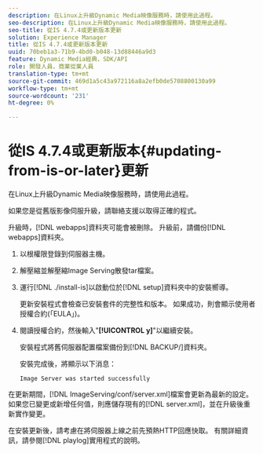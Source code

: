 ```yaml
---
description: 在Linux上升級Dynamic Media映像服務時，請使用此過程。
seo-description: 在Linux上升級Dynamic Media映像服務時，請使用此過程。
seo-title: 從IS 4.7.4或更新版本更新
solution: Experience Manager
title: 從IS 4.7.4或更新版本更新
uuid: 70beb1a3-71b9-4bd0-b048-13d88446a9d3
feature: Dynamic Media經典，SDK/API
role: 開發人員，商業從業人員
translation-type: tm+mt
source-git-commit: 469d1a5c43a972116a8a2efb0de5708800130a99
workflow-type: tm+mt
source-wordcount: '231'
ht-degree: 0%

---
```



# 從IS 4.7.4或更新版本{#updating-from-is-or-later}更新

在Linux上升級Dynamic Media映像服務時，請使用此過程。

如果您是從舊版影像伺服升級，請聯絡支援以取得正確的程式。

升級時，[!DNL webapps]資料夾可能會被刪除。 升級前，請備份[!DNL webapps]資料夾。

1. 以根權限登錄到伺服器主機。
1. 解壓縮並解壓縮Image Serving散發tar檔案。
1. 運行[!DNL ./install-is]以啟動位於[!DNL setup]資料夾中的安裝嚮導。

   更新安裝程式會檢查已安裝套件的完整性和版本。 如果成功，則會顯示使用者授權合約(「EULA」)。
1. 閱讀授權合約，然後輸入&quot;**[!UICONTROL y]**&quot;以繼續安裝。

   安裝程式將舊伺服器配置檔案備份到[!DNL BACKUP/]資料夾。

   安裝完成後，將顯示以下消息：

   `Image Server was started successfully`

在更新期間，[!DNL ImageServing/conf/server.xml]檔案會更新為最新的設定。 如果您已變更或新增任何值，則應儲存現有的[!DNL server.xml]，並在升級後重新實作變更。

在安裝更新後，請考慮在將伺服器上線之前先預熱HTTP回應快取。 有關詳細資訊，請參閱[!DNL playlog]實用程式的說明。

